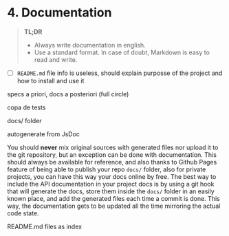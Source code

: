 # 4. Documentation

> **TL;DR**
>
> - Always write documentation in english.
> - Use a standard format. In case of doubt, Markdown is easy to read and write.

- [ ] `README.md` file info is useless, should explain purposse of the project
      and how to install and use it

specs a priori, docs a posteriori (full circle)

copa de tests

docs/ folder

autogenerate from JsDoc

You should **never** mix original sources with generated files nor upload it
to the git repository, but an exception can be done with documentation. This
should always be available for reference, and also thanks to Github Pages
feature of being able to publish your repo `docs/` folder, also for private
projects, you can have this way your docs online by free. The best way to
include the API documentation in your project docs is by using a git hook
that will generate the docs, store them inside the `docs/` folder in an
easily known place, and add the generated files each time a commit is done.
This way, the documentation gets to be updated all the time mirroring the
actual code state.

README.md files as index
